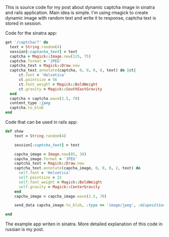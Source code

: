 This is source code for my post about dynamic captcha image in sinatra and rails application.
Main idea is simple. I'm using rmagick to create dynamic image with random text and write it to response,
captcha text is stored in session. 

Code for the sinatra app:

```ruby
get '/captcha/?' do
  text = String.random(4)
  session[:captacha_text] = text
  captcha = Magick::Image.new(125, 75)
  captcha.format = 'JPEG'
  captcha_text = Magick::Draw.new
  captcha_text.annotate(captcha, 0, 0, 0, 0, text) do |ct|
      ct.font = 'Helvetica'
      ct.pointsize = 56
      ct.font_weight = Magick::BoldWeight
      ct.gravity = Magick::SouthEastGravity
  end
  captcha = captcha.wave(2.5, 70)
  content_type :jpeg  
  captcha.to_blob
end
```

Code that can be used in rails app:

```ruby
def show    
    text = String.random(4)

    session[:captcha_text] = text

    capcha_image = Image.new(85, 30)
    capcha_image.format = 'JPEG'
    captcha_text = Magick::Draw.new
    captcha_text.annotate(capcha_image, 0, 0, 0, 2, text) do
      self.font = 'Helvetica'
      self.pointsize = 22
      self.font_weight = Magick::BoldWeight      
      self.gravity = Magick::CenterGravity
    end
    capcha_image = capcha_image.wave(2.5, 70)

    send_data capcha_image.to_blob, :type => 'image/jpeg', :disposition => 'inline'

end
```
The example app writen in sinatra. More detailed explanation of this code in russian is my post.
